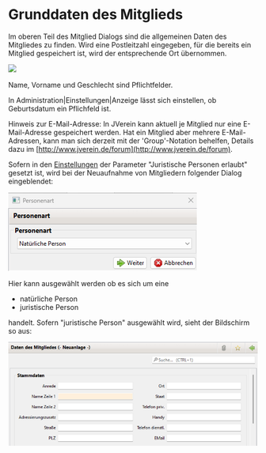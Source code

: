 # Grunddaten des Mitglieds


Im oberen Teil des Mitglied Dialogs sind die allgemeinen Daten des Mitgliedes zu finden. Wird eine Postleitzahl eingegeben, für die bereits ein Mitglied gespeichert ist, wird der entsprechende Ort übernommen.

![](../../../assets/mitgliedgrunddaten.png)

Name, Vorname und Geschlecht sind Pflichtfelder.

In Administration\|Einstellungen\|Anzeige lässt sich einstellen, ob Geburtsdatum ein Pflichfeld ist.

Hinweis zur E-Mail-Adresse: In JVerein kann aktuell je Mitglied nur eine E-Mail-Adresse gespeichert werden. Hat ein Mitglied aber mehrere E-Mail-Adressen, kann man sich derzeit mit der 'Group'-Notation behelfen, Details dazu im [http://www.jverein.de/forum](http://www.jverein.de/forum).

Sofern in den [Einstellungen](../../administration/einstellungen.md) der Parameter "Juristische Personen erlaubt" gesetzt ist, wird bei der Neuaufnahme von Mitgliedern folgender Dialog eingeblendet:

![](../../../assets/mitgliedpersonenart.png)

Hier kann ausgewählt werden ob es sich um eine

* natürliche Person
* juristische Person

handelt. Sofern "juristische Person" ausgewählt wird, sieht der Bildschirm so aus:

![](../../../assets/mitgliedjuristischeperson.png)
